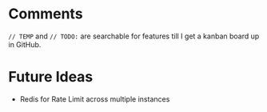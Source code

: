 # Comments

`// TEMP` and `// TODO:` are searchable for features till I get a kanban board up in GitHub.

# Future Ideas

- Redis for Rate Limit across multiple instances
